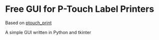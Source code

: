 # Free GUI for P-Touch Label Printers
Based on [ptouch_print](https://dominic.familie-radermacher.ch/projekte/ptouch-print/)

A simple GUI written in Python and tkinter